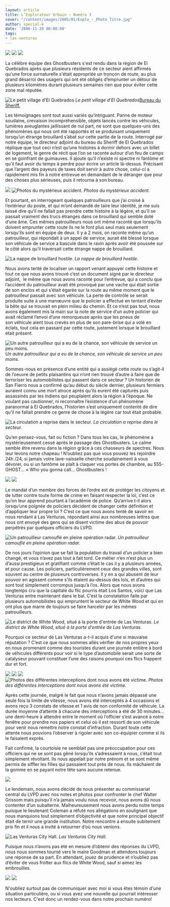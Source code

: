 ```yaml
---
layout: article
title: L’Explorateur Urbain – Numéro 3
cover: "/content/images/2005/01/Explo_-_Photo_Titre.jpg"
author: special-k
date: '2006-11-20 00:00:00'
tags:
- las-venturas
---
```


![](/content/images/2005/01/explo_-_title_no_3.jpg)
![](/content/images/2005/01/Explo_3_-_ghost_-_Article_-_Title.jpg)
![](/content/images/2005/01/Explo_3_-_ghostbusters_logo.jpg)

La célèbre équipe des Ghostbusters s'est rendu dans la région de El Quebrados après que plusieurs résidents de ce secteur aient affirmés qu'une force surnaturelle s'était appropriée un tronçon de route, au plus grand désarroi des usagers qui ont été obligés d’emprunter un détour de plusieurs kilomètres durant plusieurs semaines rien que pour éviter cette zone mal réputée.

![Le petit village d'El Quebrados](/content/images/2005/01/Explo_3_-_ghost_el_quebrados.jpg)
_Le petit village d'El Quebrados_[Bureau du Sheriff.](/content/images/2005/01/Explo_3_-_ghost_el_quebrados_sheriff.jpg)

Les témoignages sont tout aussi variés qu’intriguant. Panne de moteur soudaine, crevaison incompréhensible, objets lancés contre les véhicules, lumières aveuglantes jaillissant de nul part, ne sont que quelques-uns des phénomènes qui nous&nbsp;ont été rapportés et se produisant uniquement lorsqu’un étrange brouillard s’abat sur cette partie de la route. Interrogé par notre équipe, le directeur adjoint du bureau du Sheriff de El Quebrados réplique que tout ceci n’est qu’une histoires à dormir dehors avec un billet de logement, le genre de récit que l’on se raconte autour d’un feu de camps en se goinfrant de guimauves. Il ajoute qu’il n’existe ni spectre ni fantôme et qu’il faut avoir du temps à perdre pour écrire un article là-dessus. Précisant que l’argent des payeurs de taxes doit servir à autre chose, celui-ci a rapidement mis fin à notre entrevue en demandant de le déranger que pour des choses plus sérieuses, puis il retourna à son bureau.

![](/content/images/2005/01/Explo_3_-_ghost_accident_2.jpg)
![Photos du mystérieux accident.](/content/images/2005/01/Explo_3_-_ghost_accident_1.jpg)
_Photos du mystérieux accident._

Et pourtant, en interrogeant quelques patrouilleurs que j’ai croisé à l’extérieur du poste, et qui m’ont demandé de taire leur identité, je me suis laissé dire qu’il ne fallait pas prendre cette histoire à la légère, et qu’il se passait vraiment des trucs étranges dans ce brouillard qui semble doté d’une âme. Ces mêmes patrouilleurs nous ont même raconté que lorsqu’ils doivent emprunter cette route ils ne le font plus seul mais seulement lorsqu’ils sont en équipe de deux. Il y a 2 mois, on raconte même qu’un patrouilleur, qui répondait à un appel de service, aurait été blessé lorsque son véhicule de service a basculé dans le ravin après avoir été poussée sur le côté alors qu’il traversait cette étrange nappe de brouillard.

![La nappe de brouillard hostile.](/content/images/2005/01/Explo_3_-_ghost_road_smog.jpg)
_La nappe de brouillard hostile._

Nous avons tenté de localiser un rapport venant appuyer cette histoire et tout ce que nous avons trouvé c’est un document signé par le directeur adjoint,&nbsp; le même que nous avons raconté pour l’entrevue, qui a conclu que l’accident du patrouilleur avait été provoqué par une vache qui était sortie de son enclos et qui s’était égarée sur la route au même moment que le patrouilleur passait avec son véhicule. La perte de contrôle se serait produite suite à une manœuvre que le policier a effectué en tentant d’éviter la bête qui se trouvait en plein milieu du chemin. Et ce n’est pas tout, nous avons également mis la main sur la note de service d’un autre policier qui avait réclamé l’envoi d’une remorqueuse après que les pneus de son&nbsp;véhicule aient tous crevés en plus de son pare-brise qui a volé en éclats, tout cela en passant par cette route, justement lorsque le brouillard était présent.

![Un autre patrouilleur qui a eu de la chance, son véhicule de service un peu moins.](/content/images/2005/01/Explo_3_-_ghost_damage_sheriff.jpg)
_Un autre patrouilleur qui a eu de la chance, son véhicule de service un peu moins._

Sommes-nous en présence d’une entité qui a assiégé cette route ou s’agit-il de l’oeuvre de petits plaisantins qui n’ont rien trouvé d’autre à faire que de terroriser les automobilistes qui passent dans ce secteur&nbsp;? Un historien de San Fierro nous a confirmé qu’au début du&nbsp;siècle dernier,&nbsp;plusieurs fermiers auraient connu une mort atroce après qu’ils eurent été capturés puis assassinés par les indiens qui peuplaient alors la région à l’époque. Ne voulant pas cautionner, ni reconnaître l’existence d’un phénomène paranormal à El Quebrados, l’historien s’est uniquement contenté de dire qu’il ne fallait prendre ce genre de chose à la légère car tout était probable.

![La circulation a reprise dans le secteur.](/content/images/2005/01/Explo_3_-_ghost_road_clean.jpg)
_La circulation a reprise dans le secteur._

Qu’en pensez-vous, fait ou fiction&nbsp;? Dans tous les cas, le phénomène a mystérieusement cessé après le passage des Ghostbusters. Le calme semble être revenu dans la région grâce à ces chasseurs de spectres. Nous leur levons notre chapeau ! N’oubliez pas que vous pouvez les rejoindre 24h&nbsp;/24, si jamais votre lave-vaisselle cherche soudainement à vous dévorer, ou si un fantôme se plaît à claquer vos portes de chambre, au 555-GHOST... «&nbsp;Who you gonna call... Ghostbusters&nbsp;!

![](/content/images/2005/01/Explo_3_-_lvpd_-_Article_-_Title.jpg)
![](/content/images/2005/01/Explo_3_-_lvpd_-_title.jpg)

Le mandat d’un membre des forces de l’ordre est de protéger les citoyens et de lutter contre toute forme de crime en faisant respecter la loi, c’est ce qu’on leur apprend pourtant à l’académie de police. Qu’arrive t-il alors lorsqu’une poignée de policiers décident de changer cette définition et d’appliquer leur propre loi ? C’est ce que nous avons tenté de savoir en nous rendant à Las Venturas, répondant ainsi aux nombreuses lettres que nous ont envoyé des gens qui se disent victime des abus de pouvoir perpétrés par quelques officiers du LVPD.

![Un patrouilleur camouflé en pleine opération radar.](/content/images/2005/01/Explo_3_-_lvpd_cruiser_watch.jpg)
_Un patrouilleur camouflé en pleine opération radar._

De nos jours l’opinion que se fait la population du travail d’un policier a bien changé, et vous n’avez pas tout à fait tord. Ce métier n’en n’est plus un d’aussi prestigieux et gratifiant comme c’était le cas il y a plusieurs années, et pour cause. Les policiers, particulièrement ceux des grandes villes, sont souvent au centre de plusieurs controverses. Il y en a qui abusent de leur pouvoir en agissent comme s’ils étaient au-dessus des lois, et d’autres qui sont tout simplement corrompus jusqu’à l’os. Alors que nous avons longtemps cru que la capitale du flic pourris était Los Santos, voici que Las Venturas entre maintenant dans le bal. C’est la constatation faite par plusieurs automobilistes qui empruntent le secteur de White Wood et qui en ont plus que marre de&nbsp;toujours se faire&nbsp;harceler par les mêmes patrouilleurs.

![Le district de White Wood, situé à la porte d'entrée de Las Venturas.](/content/images/2005/01/Explo_3_-_lvpd_secteur.jpg)
_Le district de White Wood, situé à la porte d'entrée de Las Venturas._

Pourquoi ce secteur de Las Venturas a-t-il acquis d'une si mauvaise réputation ? C’est ce que nous sommes allés vérifier de nos propres yeux en nous promenant comme des touristes durant une journée entière à bord de véhicules différents pour voir si le type d’automobile serait une sorte de catalyseur pouvant constituer l’une des raisons pourquoi ces flics frappent dur et fort.

![](/content/images/2005/01/Explo_3_-_lvpd_intercept_1.jpg)
![](/content/images/2005/01/Explo_3_-_lvpd_intercept_2.jpg)
![](/content/images/2005/01/Explo_3_-_lvpd_intercept_3.jpg)
![Photos des différentes interceptions dont nous avons été victime.](/content/images/2005/01/Explo_3_-_lvpd_intercept_4.jpg)
_Photos des différentes interceptions dont nous avons été victime._

Après cette journée, malgré le fait que nous n’avons jamais dépassé une seule fois la limite de vitesse, nous avons été interceptés à 4 occasions et avons reçu 3 constats de vitesse et 1 avis de non conformité de véhicule. La durée moyenne d’attente à chacune des interceptions a été de 30 minutes... une demi-heure à attendre entre le moment où l’officier s’est avancé à notre fenêtre pour prendre nos papiers et celui où il est ressorti de son véhicule pour venir nous remettre notre constat d’infraction. Durant toute cette attente nous pouvions l’observer à rigoler avec son co-équipier comme si ils le faisaient exprès.

Fait confirmé, la courtoisie ne semblait pas une préoccupation pour ces officiers qui ne se sont pas gêné lorsqu’ils s’adressaient à nous, c’était tout simplement révoltant. Ils nous appelait par notre prénom et se sont même permis de siffler les filles qui passaient tout près de nous. Ils mâchaient de la gomme en se payant notre tête sans aucune retenue.

![](/content/images/2005/01/Explo_3_-_lvpd_-_hq.jpg)

Le lendemain, nous avons décidé de nous présenter au commissariat central du LVPD avec nos notes et photos pour confronter le chef Walter Grissom mais puisqu’il n’a jamais voulu nous recevoir, nous avons dû nous contenter d’un subalterne. Malheureusement nous avons perdu notre temps puisque le lieutenant Coleman a réfuté nos allégations en soulignant que nous manquions tout simplement d’objectivité et que notre principal objectif était de ternir une grande institution. Notre rencontre a ensuite subitement pris fin et il nous a invité à retourner d’où nous venions.

![Las Venturas City Hall.](/content/images/2005/01/Explo_3_-_las_venturas_city_hall.jpg)
_Las Venturas City Hall._

Puisque nous n’avons pas été en mesure d’obtenir des réponses du LVPD, nous nous sommes tourné vers le maire Goodman et attendons toujours une réponse de sa part. En attendant, jouez de prudence et n’oubliez pas d’éviter de vous frotter aux flics de White Wood, sauf si aimez les embrouilles.

![](/content/images/2005/01/Explo_-_Photo_Titre.jpg)
![](/content/images/2005/01/Explo_-_ecrivez-moi.jpg)

N'oubliez surtout pas de communiquer avec moi si vous êtes témoin d'une situation particulière, ou si vous avez une nouvelle qui pourrait intéresser nos lecteurs. C'est donc un rendez-vous dans notre prochain numéro!